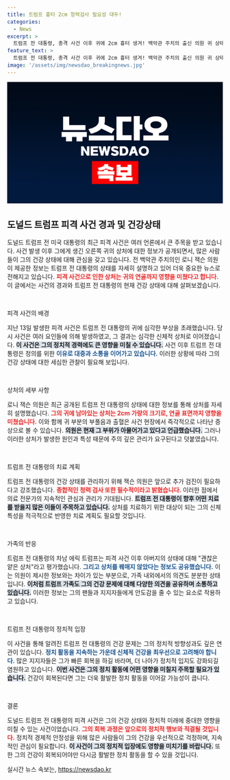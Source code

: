 ```yaml
---
title: 트럼프 흉터 2cm 청력검사 필요성 대두!
categories:
  - News
excerpt: >
  트럼프 전 대통령, 총격 사건 이후 귀에 2cm 흉터 생겨! 백악관 주치의 출신 의원 귀 상태 검사 및 청력 점검 필요 밝혀. 정치적 파장은? 클릭하고 더 알아보세요!
feature_text: >
  트럼프 전 대통령, 총격 사건 이후 귀에 2cm 흉터 생겨! 백악관 주치의 출신 의원 귀 상태 검사 및 청력 점검 필요 밝혀. 정치적 파장은? 클릭하고 더 알아보세요!
image: '/assets/img/newsdao_breakingnews.jpg'
---
```


<p><img src="/assets/img/newsdao_breakingnews.jpg" alt="bookingtag 속보" /></p>

<h2 data-ke-size="size26">도널드 트럼프 피격 사건 경과 및 건강상태</h2>

<p data-ke-size="size16">도널드 트럼프 전 미국 대통령의 최근 피격 사건은 여러 언론에서 큰 주목을 받고 있습니다. 사건 발생 이후 그에게 생긴 오른쪽 귀의 상처에 대한 정보가 공개되면서, 많은 사람들이 그의 건강 상태에 대해 관심을 갖고 있습니다. 전 백악관 주치의인 로니 잭슨 의원이 제공한 정보는 트럼프 전 대통령의 상태를 자세히 설명하고 있어 더욱 중요한 뉴스로 전해지고 있습니다. <b><span style="color: #ee2323;">피격 사건으로 인한 상처는 귀의 연골까지 영향을 미쳤다고 합니다.</span></b> 이 글에서는 사건의 경과와 트럼프 전 대통령의 현재 건강 상태에 대해 살펴보겠습니다.</p>

<p data-ke-size="size16">&nbsp;</p>

<p>피격 사건의 배경</p>

<p data-ke-size="size16">지난 13일 발생한 피격 사건은 트럼프 전 대통령의 귀에 심각한 부상을 초래했습니다. 당시 사건은 여러 요인들에 의해 발생하였고, 그 결과는 심각한 신체적 상처로 이어졌습니다. <b><span style="background-color: #21538527;">이 사건은 그의 정치적 경력에도 큰 영향을 미칠 수 있습니다.</span></b> 사건 이후 트럼프 전 대통령은 정의를 위한 <b><span style="color: #1a5490;">이유로 대중과 소통을 이어가고 있습니다.</span></b> 이러한 상황에 따라 그의 건강 상태에 대한 세심한 관찰이 필요해 보입니다.</p>

<p data-ke-size="size16">&nbsp;</p>

<p>상처의 세부 사항</p>

<p data-ke-size="size16">로니 잭슨 의원은 최근 공개된 트럼프 전 대통령의 상태에 대한 정보를 통해 상처를 자세히 설명했습니다. <b><span style="color: #ee2323;">그의 귀에 남아있는 상처는 2cm 가량의 크기로, 연골 표면까지 영향을 미쳤습니다.</span></b> 이와 함께 귀 부분의 부풀음과 출혈은 사건 현장에서 즉각적으로 나타난 증상으로 볼 수 있습니다. <b><span style="background-color: #21538527;">의원은 현재 그 부위가 아물어가고 있다고 언급했습니다.</span></b> 그러나 이러한 상처가 발생한 원인과 특성 때문에 주의 깊은 관리가 요구된다고 덧붙였습니다.</p>

<p data-ke-size="size16">&nbsp;</p>

<p>트럼프 전 대통령의 치료 계획</p>

<p data-ke-size="size16">트럼프 전 대통령의 건강 상태를 관리하기 위해 잭슨 의원은 앞으로 추가 검진이 필요하다고 강조했습니다. <b><span style="color: #ee2323;">종합적인 청력 검사 또한 필수적이라고 밝혔습니다.</span></b> 이러한 점에서 의료 전문가의 지속적인 관심과 관리가 기대됩니다. <b><span style="background-color: #21538527;">트럼프 전 대통령이 향후 어떤 치료를 받을지 많은 이들이 주목하고 있습니다.</span></b> 상처를 치료하기 위한 대상이 되는 그의 신체 특성을 적극적으로 반영한 치료 계획도 필요할 것입니다.</p>

<p data-ke-size="size16">&nbsp;</p>

<p>가족의 반응</p>

<p data-ke-size="size16">트럼프 전 대통령의 차남 에릭 트럼프는 피격 사건 이후 아버지의 상태에 대해 "괜찮은 얕은 상처"라고 평가했습니다. <b><span style="color: #1a5490;">그리고 상처를 꿰매지 않았다는 정보도 공유했습니다.</span></b> 이는 의원이 제시한 정보와는 차이가 있는 부분으로, 가족 내외에서의 의견도 분분한 상태입니다. <b><span style="background-color: #21538527;">이처럼 트럼프 가족도 그의 건강 문제에 대해 다양한 의견을 공유하며 소통하고 있습니다.</span></b> 이러한 정보는 그의 팬들과 지지자들에게 안도감을 줄 수 있는 요소로 작용하고 있습니다.</p>

<p data-ke-size="size16">&nbsp;</p>

<p>트럼프 전 대통령의 정치적 입장</p>

<p data-ke-size="size16">이 사건을 통해 알려진 트럼프 전 대통령의 건강 문제는 그의 정치적 방향성과도 깊은 연관이 있습니다. <b><span style="color: #1a5490;">정치 활동을 지속하는 가운데 신체적 건강을 최우선으로 고려해야 합니다.</span></b> 많은 지지자들은 그가 빠른 회복을 하길 바라며, 더 나아가 정치적 입지도 강화되길 염원하고 있습니다. <b><span style="background-color: #21538527;">이번 사건은 그의 정치 활동에 어떤 영향을 미칠지 주목할 필요가 있습니다.</span></b> 건강이 회복된다면 그는 더욱 활발한 정치 활동을 이어갈 가능성이 큽니다.</p>

<p data-ke-size="size16">&nbsp;</p>

<p>결론</p>

<p data-ke-size="size16">도널드 트럼프 전 대통령의 피격 사건은 그의 건강 상태와 정치적 미래에 중대한 영향을 미칠 수 있는 사건이었습니다. <b><span style="color: #ee2323;">그의 회복 과정은 앞으로의 정치적 행보와 직결될 것입니다.</span></b> 정치적 경제적 안정성을 위해 많은 사람들이 그의 건강을 우선적으로 걱정하며, 지속적인 관심이 필요합니다. <b><span style="background-color: #21538527;">이 사건이 그의 정치적 입장에도 영향을 미치기를 바랍니다.</span></b> 또한 그의 건강이 회복되어야만 다시금 활발한 정치 활동을 할 수 있을 것입니다.</p>
실시간 뉴스 속보는, <a href="https://newsdao.kr" rel="dofollow">https://newsdao.kr</a>


